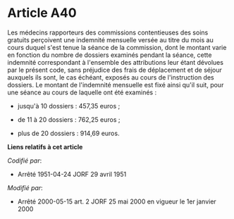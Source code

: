 # Article A40

Les médecins rapporteurs des commissions contentieuses des soins gratuits perçoivent une indemnité mensuelle versée au titre
du mois au cours duquel s'est tenue la séance de la commission, dont le montant varie en fonction du nombre de dossiers
examinés pendant la séance, cette indemnité correspondant à l'ensemble des attributions leur étant dévolues par le présent
code, sans préjudice des frais de déplacement et de séjour auxquels ils sont, le cas échéant, exposés au cours de
l'instruction des dossiers. Le montant de l'indemnité mensuelle est fixé ainsi qu'il suit, pour une séance au cours de
laquelle ont été examinés :

- jusqu'à 10 dossiers : 457,35 euros ;

- de 11 à 20 dossiers : 762,25 euros ;

- plus de 20 dossiers : 914,69 euros.

**Liens relatifs à cet article**

_Codifié par_:

  - Arrêté 1951-04-24 JORF 29 avril 1951

_Modifié par_:

  - Arrêté 2000-05-15 art. 2 JORF 25 mai 2000 en vigueur le 1er janvier 2000
